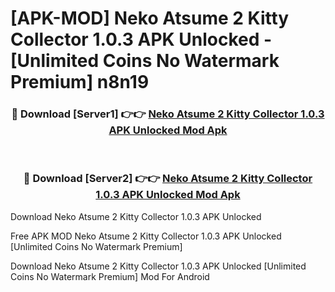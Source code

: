 # [APK-MOD] Neko Atsume 2  Kitty Collector 1.0.3 APK Unlocked - [Unlimited Coins No Watermark Premium] n8n19



<div align="center">
<h3>🔴 Download [Server1] 👉👉 <a href="https://momento.my/?title=Neko_Atsume_2__Kitty_Collector_1.0.3_APK_Unlocked">Neko Atsume 2  Kitty Collector 1.0.3 APK Unlocked Mod Apk</a></h3><br>

<h3>🔴 Download [Server2] 👉👉 <a href="https://momento.my/?title=Neko_Atsume_2__Kitty_Collector_1.0.3_APK_Unlocked">Neko Atsume 2  Kitty Collector 1.0.3 APK Unlocked Mod Apk</a></h3>
</div>



Download Neko Atsume 2  Kitty Collector 1.0.3 APK Unlocked 

Free APK MOD Neko Atsume 2  Kitty Collector 1.0.3 APK Unlocked [Unlimited Coins No Watermark Premium]

Download Neko Atsume 2  Kitty Collector 1.0.3 APK Unlocked [Unlimited Coins No Watermark Premium] Mod For Android
